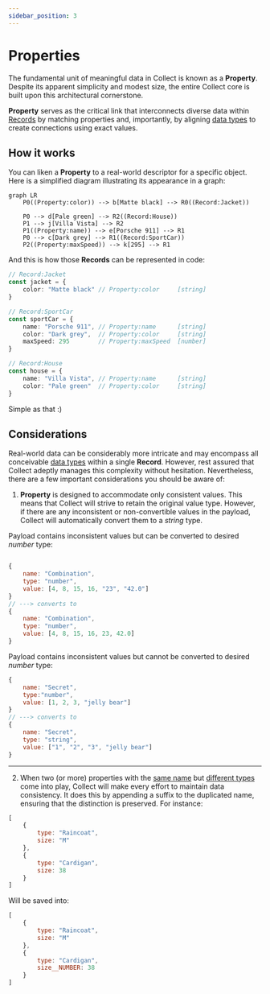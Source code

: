 ```yaml
---
sidebar_position: 3
---
```

# Properties


The fundamental unit of meaningful data in Collect is known as a **Property**. Despite its apparent simplicity and 
modest size, the entire Collect core is built upon this architectural cornerstone.

**Property** serves as the critical link that interconnects diverse data within [Records](/basic-concepts/records) 
by matching properties and, importantly, by aligning [data types](/advanced/data-types) to create 
connections using exact values.


## How it works

You can liken a **Property** to a real-world descriptor for a specific object.
Here is a simplified diagram illustrating its appearance in a graph:

```mermaid
graph LR
    P0((Property:color)) --> b[Matte black] --> R0((Record:Jacket))
    
    P0 --> d[Pale green] --> R2((Record:House))
    P1 --> j[Villa Vista] --> R2
    P1((Property:name)) --> e[Porsche 911] --> R1
    P0 --> c[Dark grey] --> R1((Record:SportCar))
    P2((Property:maxSpeed)) --> k[295] --> R1
```

And this is how those **Records** can be represented in code:

```typescript
// Record:Jacket
const jacket = {
    color: "Matte black" // Property:color     [string]
}   

// Record:SportCar
const sportCar = {
    name: "Porsche 911", // Property:name      [string]
    color: "Dark grey",  // Property:color     [string]
    maxSpeed: 295        // Property:maxSpeed  [number]
}

// Record:House
const house = {
    name: "Villa Vista", // Property:name      [string]
    color: "Pale green"  // Property:color     [string]
}
```

Simple as that :) 

## Considerations

Real-world data can be considerably more intricate and may encompass all conceivable 
[data types](/advanced/data-types) within a single **Record**. 
However, rest assured that Collect adeptly manages this complexity without hesitation. Nevertheless, there are a few 
important considerations you should be aware of:

1. **Property** is designed to accommodate only consistent values. This means that Collect will strive to retain the 
original value type. However, if there are any inconsistent or non-convertible values in the payload, Collect will 
automatically convert them to a _string_ type.


Payload contains inconsistent values but can be converted to desired _number_ type:
```js

{
    name: "Combination",
    type: "number",    
    value: [4, 8, 15, 16, "23", "42.0"]
} 
// ---> converts to
{
    name: "Combination",
    type: "number",
    value: [4, 8, 15, 16, 23, 42.0]
}
```

Payload contains inconsistent values but cannot be converted to desired _number_ type:
```js
{
    name: "Secret",
    type:"number",
    value: [1, 2, 3, "jelly bear"]
}
// ---> converts to
{
    name: "Secret",
    type: "string",
    value: ["1", "2", "3", "jelly bear"]
}
```

--- 

2. When two (or more) properties with the <u>same name</u> but <u>different types</u> come into play, Collect will make 
every effort to maintain data consistency. It does this by appending a suffix to the duplicated name, ensuring that the 
distinction is preserved. For instance:

```js
[
    {
        type: "Raincoat",
        size: "M"
    }, 
    { 
        type: "Cardigan",
        size: 38
    }
]
```

Will be saved into:
```js
[
    {
        type: "Raincoat",
        size: "M"
    },
    {
        type: "Cardigan",
        size__NUMBER: 38
    }
]
```